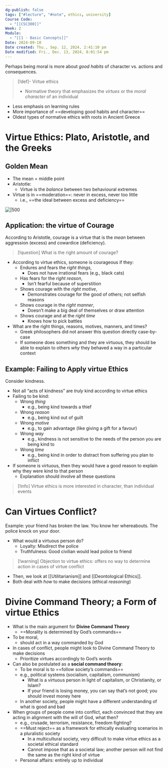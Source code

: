 ```yaml
---
dg-publish: false
tags: ["#lecture", "#note", ethics, university]
Course Code:
  - "[[CSC300]]"
Week: 2
Module:
  - "[[1 - Basic Concepts]]"
Date: 2024-09-10
Date created: Thu., Sep. 12, 2024, 2:41:10 pm
Date modified: Fri., Dec. 13, 2024, 8:01:54 pm
---
```


Perhaps being moral is more about *good habits* of character vs. actions and consequences.

> [!def]- Virtue ethics
> - Normative theory that emphasizes the *virtues* or the *moral character* of an individual

- Less emphasis on learning rules
- More importance of ==developing good habits and character==
- Oldest types of normative ethics with roots in Ancient Greece

# Virtue Ethics: Plato, Aristotle, and the Greeks

## Golden Mean

- The mean = middle point
- Aristotle:
    - Virtue is the *balance* between two behavioural extremes
- Virtue is in ==moderation==: never in excess, never too little
    - i.e., ==the ideal between excess and deficiency==

![|500](https://i.imgur.com/bEx7040.png)

## Application: the virtue of Courage

According to Aristotle, courage is a virtue that is the *mean* between aggression (excess) and cowardice (deficiency).

> [!question] What is the right amount of courage?

- According to virtue ethics, someone is courageous if they:
    - Endures and fears the *right things*,
        - Does not have irrational fears (e.g., black cats)
    - Has fears for the *right reason*,
        - Isn’t fearful because of superstition
    - Shows courage with the *right motive*,
        - Demonstrates courage for the good of others; not selfish reasons
    - Shows courage in the *right manner*,
        - Doesn’t make a big deal of themselves or draw attention
    - Shows courage and at the *right time*
        - Knows how to pick battles
- What are the right things, reasons, motives, manners, and times?
    - Greek philosophers did not answer this question directly case-by-case
    - If someone does something and they are virtuous, they should be able to explain to others *why* they behaved a way in a particular context

## Example: Failing to Apply virtue Ethics

Consider kindness.
- Not all “acts of kindness” are *truly* kind according to virtue ethics
- Failing to be kind:
    - Wrong *thing*
        - e.g., being kind towards a thief
    - Wrong *reason*
        - e.g., being kind out of guilt
    - Wrong *motive*
        - e.g., to gain advantage (like giving a gift for a favour)
    - Wrong *way*
        - e.g., kindness is not sensitive to the needs of the person you are being kind to
    - Wrong *time*
        - e.g., being kind in order to distract from suffering you plan to inflict
- If someone is virtuous, then they would have a good reason to explain why they were kind to that person
    - Explanation should involve all these questions

> [!info] Virtue ethics is more interested in character, than individual events

# Can Virtues Conflict?

Example: your friend has broken the law. You know her whereabouts. The police knock on your door.

- What would a virtuous person do?
    - Loyalty: Misdirect the police
    - Truthfulness: Good civilian would lead police to friend

> [!warning] Objection to virtue ethics: offers no way to determine action in cases of virtue conflict

- Then, we look at [[Utilitarianism]] and [[Deontological Ethics]].
- Both deal with *how* to make decisions (ethical *reasoning*)

# Divine Command Theory; a Form of virtue Ethics

- What is the main argument for **Divine Command Theory**
    - ==Morality is determined by God’s commands==
- To be moral,
    - should act in a way commanded by God
- In cases of conflict, people might look to Divine Command Theory to make decisions
    - Prioritize virtues accordingly to God’s words
- Can also be postulated as a **social command theory**:
    - To be moral is to ==follow society’s commands==
    - e.g., political systems (socialism, capitalism, communism)
        - What is a virtuous person in light of capitalism, or Christianity, or Islam?
        - If your friend is losing money, you can say that’s not good; you should invest money here
    - In another society, people might have a different understanding of what is good and bad
- When groups of people come into conflict, each convinced that they are acting in alignment with the will of God, what then?
    - e.g., crusade, terrorism, resistance, freedom fighting?
    - ==Must reject== as a framework for ethically evaluating scenarios in a pluralistic society
        - In a multicultural society, very difficult to make virtue ethics as a societal ethical standard
        - Cannot impose that as a societal law; another person will not find the same as the right kind of virtue
    - Personal affairs: entirely up to individual
